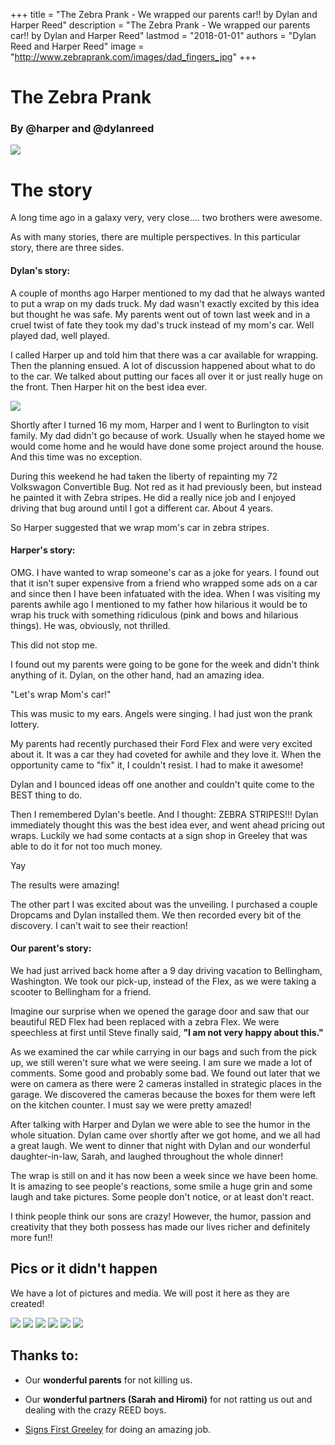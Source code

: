 +++
title = "The Zebra Prank - We wrapped our parents car!! by Dylan and Harper Reed"
description = "The Zebra Prank - We wrapped our parents car!! by Dylan and Harper Reed"
lastmod = "2018-01-01"
authors = "Dylan Reed and Harper Reed"
image = "http://www.zebraprank.com/images/dad_fingers_jpg"
+++


# The Zebra Prank

### By @harper and @dylanreed


<img src="/images/dad_fingers_jpg" class="img-responsive center-block" />

# The story

A long time ago in a galaxy very, very close.... two brothers were awesome.

As with many stories, there are multiple perspectives. In this particular story, there are three sides.

#### Dylan's story: 

A couple of months ago Harper mentioned to my dad that he always wanted to put a wrap on my dads truck. My dad wasn't exactly excited by this idea but thought he was safe. My parents went out of town last week and in a cruel twist of fate they took my dad's truck instead of my mom's car. Well played dad, well played.

I called Harper up and told him that there was a car available for wrapping. Then the planning ensued. A lot of discussion happened about what to do to the car. We talked about putting our faces all over it or just really huge on the front. Then Harper hit on the best idea ever. 


<img src="/images/dylan_vw.jpg" class="img-responsive center-block" />

Shortly after I turned 16 my mom, Harper and I went to Burlington to visit family. My dad didn't go because of work. Usually when he stayed home we would come home and he would have done some project around the house. And this time was no exception. 




During this weekend he had taken the liberty of repainting my 72 Volkswagon Convertible Bug. Not red as it had previously been, but instead he painted it with Zebra stripes. He did a really nice job and I enjoyed driving that bug around until I got a different car. About 4 years. 

So Harper suggested that we wrap mom's car in zebra stripes. 

#### Harper's story: 

OMG. I have wanted to wrap someone's car as a joke for years. I found out that it isn't super expensive from a friend who wrapped some ads on a car and since then I have been infatuated with the idea. When I was visiting my parents awhile ago I mentioned to my father how hilarious it would be to wrap his truck with something ridiculous (pink and bows and hilarious things). He was, obviously, not thrilled. 

This did not stop me.

I found out my parents were going to be gone for the week and didn't think anything of it. Dylan, on the other hand, had an amazing idea.

"Let's wrap Mom's car!"

This was music to my ears. Angels were singing. I had just won the prank lottery.

My parents had recently purchased their Ford Flex and were very excited about it. It was a car they had coveted for awhile and they love it. When the opportunity came to "fix" it, I couldn't resist. I had to make it awesome!

Dylan and I bounced ideas off one another and couldn't quite come to the BEST thing to do.

Then I remembered Dylan's beetle. And I thought: ZEBRA STRIPES!!! Dylan immediately thought this was the best idea ever, and went ahead pricing out wraps. Luckily we had some contacts at a sign shop in Greeley that was able to do it for not too much money. 

Yay

The results were amazing!

The other part I was excited about was the unveiling. I purchased a couple Dropcams and Dylan installed them. We then recorded every bit of the discovery. I can't wait to see their reaction!

#### Our parent's story: 

We had just arrived back home after a 9 day driving vacation to Bellingham, Washington. We took our pick-up, instead of the Flex, as we were taking a scooter to Bellingham for a friend. 

Imagine our surprise when we opened the garage door and saw that our beautiful RED Flex had been replaced with a zebra Flex. We were speechless at first until Steve finally said, **"I am not very happy about this."**

As we examined the car while carrying in our bags and such from the pick up, we still weren't sure what we were seeing. I am sure we made a lot of comments. Some good and probably some bad. We found out later that we were on camera as there were 2 cameras installed in strategic places in the garage. We discovered the cameras because the boxes for them were left on the kitchen counter. I must say we were pretty amazed!

After talking with Harper and Dylan we were able to see the humor in the whole situation. Dylan came over shortly after we got home, and we all had a great laugh. We went to dinner that night with Dylan and our wonderful daughter-in-law, Sarah, and laughed throughout the whole dinner!

The wrap is still on and it has now been a week since we have been home. It is amazing to see people's reactions, some smile a huge grin and some laugh and take pictures. Some people don't notice, or at least don't react. 

I think people think our sons are crazy! However, the humor, passion and creativity that they both possess has made our lives richer and definitely more fun!!



## Pics or it didn't happen

We have a lot of pictures and media. We will post it here as they are created!

<img src="/images/zebra_1.jpg" class="img-responsive center-block" />
<img src="/images/zebra_2.jpg" class="img-responsive center-block" />
<img src="/images/zebra_3.jpg" class="img-responsive center-block" />
<img src="/images/zebra_4.jpg" class="img-responsive center-block" />
<img src="/images/zebra_5.jpg" class="img-responsive center-block" />
<img src="/images/zebra_6.jpg" class="img-responsive center-block" />






## Thanks to:

* Our **wonderful parents** for not killing us.
* Our **wonderful partners (Sarah and Hiromi)** for not ratting us out and dealing with the crazy REED boys.
* [Signs First Greeley][17] for doing an amazing job.

   [17]: http://signsfirstgreeley.com
